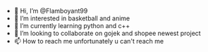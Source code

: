 - 👋 Hi, I’m @Flamboyant99
- 👀 I’m interested in basketball and anime
- 🌱 I’m currently learning python and c++
- 💞️ I’m looking to collaborate on gojek and shopee newest project
- 📫 How to reach me unfortunately u can't reach me

<!---
Flamboyant99/Flamboyant99 is a ✨ special ✨ repository because its `README.md` (this file) appears on your GitHub profile.
You can click the Preview link to take a look at your changes.
--->
